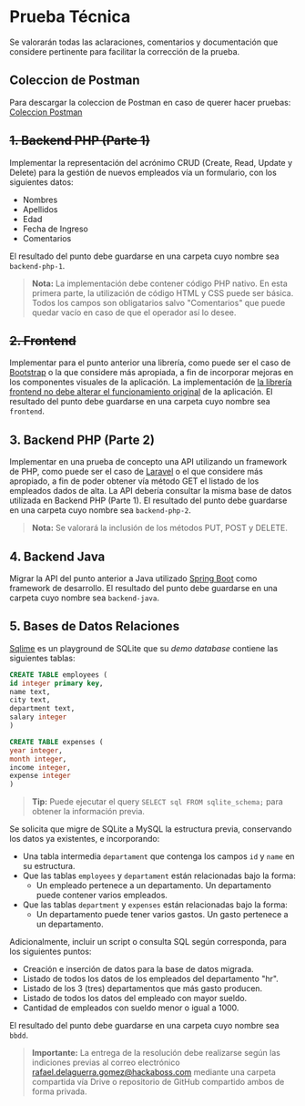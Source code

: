 # Prueba Técnica

Se valorarán todas las aclaraciones, comentarios y documentación que considere pertinente para facilitar la corrección de la prueba.

## Coleccion de Postman
Para descargar la coleccion de Postman en caso de querer hacer pruebas: [Coleccion Postman](https://1drv.ms/f/s!AvEt0ZAwJwYv8fkqJsGX1lO47ks1xQ?e=7iQvfh)

## ~~1. Backend PHP (Parte 1)~~

Implementar la representación del acrónimo CRUD (Create, Read, Update y Delete) para la gestión de nuevos empleados vía un formulario, con los siguientes datos:

- Nombres
- Apellidos
- Edad
- Fecha de Ingreso
- Comentarios

El resultado del punto debe guardarse en una carpeta cuyo nombre sea `backend-php-1`.

> **Nota:** La implementación debe contener código PHP nativo. En esta primera parte, la utilización de código HTML y CSS puede ser básica. Todos los campos son obligatarios salvo "Comentarios" que puede quedar vacío en caso de que el operador así lo desee.  

## ~~2. Frontend~~

Implementar para el punto anterior una librerí­a, como puede ser el caso de [Bootstrap](https://getbootstrap.com/) o la que considere más apropiada, a fin de incorporar mejoras en los componentes visuales de la aplicación. La implementación de <u>la librería frontend no debe alterar el funcionamiento original</u> de la aplicación. El resultado del punto debe guardarse en una carpeta cuyo nombre sea `frontend`. 

## 3. Backend PHP (Parte 2)

Implementar en una prueba de concepto una API utilizando un framework de PHP, como puede ser el caso de [Laravel](https://laravel.com/) o el que considere más apropiado, a fin de poder obtener vía método GET el listado de los empleados dados de alta. La API debería consultar la misma base de datos utilizada en Backend PHP (Parte 1). El resultado del punto debe guardarse en una carpeta cuyo nombre sea `backend-php-2`.

> **Nota:** Se valorará la inclusión de los métodos PUT, POST y DELETE.

## 4. Backend Java

Migrar la API del punto anterior a Java utilizado [Spring Boot](https://spring.io/projects/spring-boot) como framework de desarrollo. El resultado del punto debe guardarse en una carpeta cuyo nombre sea `backend-java`.

## 5. Bases de Datos Relaciones

[Sqlime](https://sqlime.org/) es un playground de SQLite que su *demo database* contiene las siguientes tablas:

```sql
CREATE TABLE employees (
id integer primary key,
name text,
city text,
department text,
salary integer
)

CREATE TABLE expenses (
year integer,
month integer,
income integer,
expense integer
)
```

> **Tip:** Puede ejecutar el query `SELECT sql FROM sqlite_schema;` para obtener la información previa.

Se solicita que migre de SQLite a MySQL la estructura previa, conservando los datos ya existentes, e incorporando:

- Una tabla intermedia `departament` que contenga los campos `id` y `name` en su estructura.
- Que las tablas `employees` y `departament` están relacionadas bajo la forma:
    - Un empleado pertenece a un departamento. Un departamento puede contener varios empleados.
- Que las tablas `department` y `expenses` están relacionadas bajo la forma:
    - Un departamento puede tener varios gastos. Un gasto pertenece a un departamento.

Adicionalmente, incluir un script o consulta SQL según corresponda, para los siguientes puntos:

- Creación e inserción de datos para la base de datos migrada.
- Listado de todos los datos de los empleados del departamento "hr".
- Listado de los 3 (tres) departamentos que más gasto producen.
- Listado de todos los datos del empleado con mayor sueldo.
- Cantidad de empleados con sueldo menor o igual a 1000.

El resultado del punto debe guardarse en una carpeta cuyo nombre sea `bbdd`.

> **Importante:** La entrega de la resolución debe realizarse según las indiciones previas al correo electrónico rafael.delaguerra.gomez@hackaboss.com mediante una carpeta compartida ví­a Drive o repositorio de GitHub compartido ambos de forma privada.
